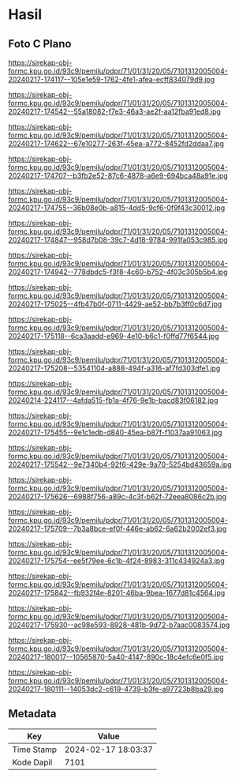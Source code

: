 # Hasil

## Foto C Plano

https://sirekap-obj-formc.kpu.go.id/93c9/pemilu/pdpr/71/01/31/20/05/7101312005004-20240217-174117--105e1e59-1762-4fe1-afea-ecff834079d9.jpg

https://sirekap-obj-formc.kpu.go.id/93c9/pemilu/pdpr/71/01/31/20/05/7101312005004-20240217-174542--55a18082-f7e3-46a3-ae2f-aa12fba91ed8.jpg

https://sirekap-obj-formc.kpu.go.id/93c9/pemilu/pdpr/71/01/31/20/05/7101312005004-20240217-174622--67e10277-263f-45ea-a772-8452fd2ddaa7.jpg

https://sirekap-obj-formc.kpu.go.id/93c9/pemilu/pdpr/71/01/31/20/05/7101312005004-20240217-174707--b3fb2e52-87c6-4878-a6e9-694bca48a91e.jpg

https://sirekap-obj-formc.kpu.go.id/93c9/pemilu/pdpr/71/01/31/20/05/7101312005004-20240217-174755--36b08e0b-a815-4dd5-9cf6-0f9f43c30012.jpg

https://sirekap-obj-formc.kpu.go.id/93c9/pemilu/pdpr/71/01/31/20/05/7101312005004-20240217-174847--958d7b08-39c7-4d18-9784-991fa053c985.jpg

https://sirekap-obj-formc.kpu.go.id/93c9/pemilu/pdpr/71/01/31/20/05/7101312005004-20240217-174942--778dbdc5-f3f8-4c60-b752-4f03c305b5b4.jpg

https://sirekap-obj-formc.kpu.go.id/93c9/pemilu/pdpr/71/01/31/20/05/7101312005004-20240217-175025--4fb47b0f-0711-4429-ae52-bb7b3ff0c6d7.jpg

https://sirekap-obj-formc.kpu.go.id/93c9/pemilu/pdpr/71/01/31/20/05/7101312005004-20240217-175118--6ca3aadd-e969-4e10-b6c1-f0ffd77f6544.jpg

https://sirekap-obj-formc.kpu.go.id/93c9/pemilu/pdpr/71/01/31/20/05/7101312005004-20240217-175208--53541104-a888-494f-a316-af7fd303dfe1.jpg

https://sirekap-obj-formc.kpu.go.id/93c9/pemilu/pdpr/71/01/31/20/05/7101312005004-20240214-224117--4afda515-fb1a-4f76-9e1b-bacd83f06182.jpg

https://sirekap-obj-formc.kpu.go.id/93c9/pemilu/pdpr/71/01/31/20/05/7101312005004-20240217-175455--9e1c1edb-d840-45ea-b87f-f1037aa91063.jpg

https://sirekap-obj-formc.kpu.go.id/93c9/pemilu/pdpr/71/01/31/20/05/7101312005004-20240217-175542--9e7340b4-92f6-429e-9a70-5254bd43659a.jpg

https://sirekap-obj-formc.kpu.go.id/93c9/pemilu/pdpr/71/01/31/20/05/7101312005004-20240217-175626--6988f756-a89c-4c3f-b62f-72eea8086c2b.jpg

https://sirekap-obj-formc.kpu.go.id/93c9/pemilu/pdpr/71/01/31/20/05/7101312005004-20240217-175709--7b3a8bce-ef0f-446e-ab62-6a62b2002ef3.jpg

https://sirekap-obj-formc.kpu.go.id/93c9/pemilu/pdpr/71/01/31/20/05/7101312005004-20240217-175754--ee5f79ee-6c1b-4f24-8983-311c434924a3.jpg

https://sirekap-obj-formc.kpu.go.id/93c9/pemilu/pdpr/71/01/31/20/05/7101312005004-20240217-175842--fb932f4e-8201-46ba-9bea-1677d81c4564.jpg

https://sirekap-obj-formc.kpu.go.id/93c9/pemilu/pdpr/71/01/31/20/05/7101312005004-20240217-175930--ac98e593-8928-481b-9d72-b7aac0083574.jpg

https://sirekap-obj-formc.kpu.go.id/93c9/pemilu/pdpr/71/01/31/20/05/7101312005004-20240217-180017--10565870-5a40-4147-890c-18c4efc6e0f5.jpg

https://sirekap-obj-formc.kpu.go.id/93c9/pemilu/pdpr/71/01/31/20/05/7101312005004-20240217-180111--14053dc2-c619-4739-b3fe-a97723b8ba29.jpg


## Metadata

| Key        | Value               |
| ---------- | ------------------- |
| Time Stamp | 2024-02-17 18:03:37 |
| Kode Dapil | 7101                |



